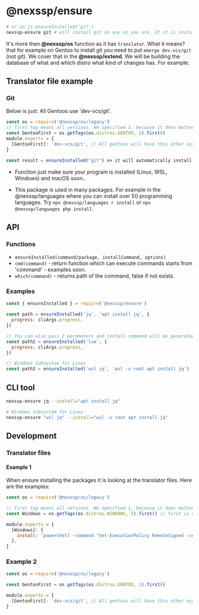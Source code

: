 # @nexssp/ensure

```sh
# or on js ensureInstalled('git')
nexssp-ensure git # will install git on any os you are. If it is installed it will return the path.
```

It's more then **@nexssp/os** function as it has `translator`. What it means? that for example on Gentoo to install git you need to put `emerge dev-vcs/git` (not git). We cover that in the **@nexssp/extend**. We will be building the database of what and which distro what kind of changes has. For example:

## Translator file example

### Git

Below is just: All Gentoos use 'dev-vcs/git'.

```js
const os = require('@nexssp/os/legacy')
// first tag means all versions. We specified 1, because it does matter for the first tag
const GentooFirst = os.getTags(os.distros.GENTOO, 1).first()
module.exports = {
  [GentooFirst]: 'dev-vcs/git', // All gentoos will have this other systems has git
}
```

```js
const result = ensureInstalled("git") => it will automatically install git on your machine
```

- Function just make sure your program is installed (Linux, WSL, Windows) and macOS soon..

- This package is used in many packages. For example in the @nexssp/languages where you can install over 50 programming languages. Try `npx @nexssp/languages r install` or `npx @nexssp/languages php install`.

## API

### Functions

- `ensureInstalled(command/package, installCommand, options)`
- `cmd(command)` - return function which can execute commands starts from 'command' - examples soon.
- `which(command)` - returns path of the command, false if not exists.

### Examples

```js
const { ensureInstalled } = require('@nexssp/ensure')

const path = ensureInstalled('jq', 'apt install jq', {
  progress: cliArgs.progress,
})

// You can also pass 2 parameters and install command will be generated based on @nexssp/os and translators.
const path2 = ensureInstalled('lua', {
  progress: cliArgs.progress,
})

// Windows Subsystem for Linux
const path3 = ensureInstalled('wsl jq', 'wsl -u root apt install jq')
```

## CLI tool

```sh
nexssp-ensure jq --install="apt install jq"

# Windows Subsystem for Linux
nexssp-ensure "wsl jq" --install="wsl -u root apt install jq"
```

## Development

### Translator files

#### Example 1

When ensure installing the packages it is looking at the translator files. Here are the examples:

```js
const os = require('@nexssp/os/legacy')

// first tag means all versions. We specified 1, because it does matter for the first tag which is Windows
const Windows = os.getTags(os.distros.WINDOWS, 1).first() // first is always Windows. You could use also "win32", "linux", "darwin" .. all from https://nodejs.org/api/process.html#process_process_platform, but also distros based on @nexssp/os tags

module.exports = {
  [Windows]: {
    install: `powershell -command "Set-ExecutionPolicy RemoteSigned -scope CurrentUser" ; powershell -command "iex (new-object net.webclient).downloadstring('https://get.scoop.sh')"`,
  },
}
```

### Example 2

```js
const os = require('@nexssp/os/legacy')

const GentooFirst = os.getTags(os.distros.GENTOO, 1).first()

module.exports = {
  [GentooFirst]: 'dev-vcs/git', // All gentoos will have this other systems has git, other systems will have standard.
}
```
